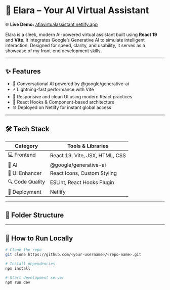 # 🚀 Elara – Your AI Virtual Assistant

🌐 **Live Demo:** [afiavirtualassistant.netlify.app](https://afiavirtualassistant.netlify.app)

Elara is a sleek, modern AI-powered virtual assistant built using **React 19** and **Vite**. It integrates Google’s Generative AI to simulate intelligent interaction. Designed for speed, clarity, and usability, it serves as a showcase of my front-end development skills.

---

## ✨ Features

- 💬 Conversational AI powered by @google/generative-ai
- ⚡ Lightning-fast performance with Vite
- 🎨 Responsive and clean UI using modern React practices
- 🧠 React Hooks & Component-based architecture
- 🌐 Deployed on Netlify for instant global access

---

## 🛠 Tech Stack

| Category        | Tools & Libraries                            |
|----------------|-----------------------------------------------|
| 💻 Frontend     | React 19, Vite, JSX, HTML, CSS                |
| 🧠 AI           | @google/generative-ai                         |
| 🎨 UI Enhancer  | React Icons, Custom Styling                  |
| 🔍 Code Quality | ESLint, React Hooks Plugin                   |
| 🚀 Deployment   | Netlify                                       |

---

## 📂 Folder Structure




---

## 📌 How to Run Locally

```bash
# Clone the repo
git clone https://github.com/<your-username>/<repo-name>.git

# Install dependencies
npm install

# Start development server
npm run dev
